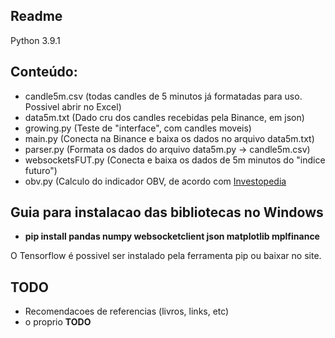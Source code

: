 ## Readme

Python 3.9.1

## Conteúdo:

 - candle5m.csv (todas candles de 5 minutos já formatadas para uso. Possivel abrir no Excel)
 - data5m.txt (Dado cru dos candles recebidas pela Binance, em json)
 - growing.py (Teste de "interface", com candles moveis)
 - main.py (Conecta na Binance e baixa os dados no arquivo data5m.txt)
 - parser.py (Formata os dados do arquivo data5m.py -> candle5m.csv)
 - websocketsFUT.py (Conecta e baixa os dados de 5m minutos do "indice futuro")
 - obv.py (Calculo do indicador OBV, de acordo com [Investopedia](https://www.investopedia.com/terms/o/onbalancevolume.asp)

## Guia para instalacao das bibliotecas no Windows

 - **pip install pandas numpy websocketclient json matplotlib mplfinance**

O Tensorflow é possivel ser instalado pela ferramenta pip ou baixar no site.

## TODO

 - Recomendacoes de referencias (livros, links, etc)
 - o proprio **TODO**
 

